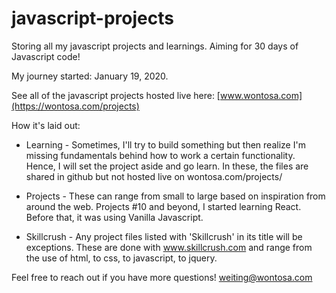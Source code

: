 # javascript-projects
Storing all my javascript projects and learnings. Aiming for 30 days of Javascript code! 

My journey started: January 19, 2020.

See all of the javascript projects hosted live here: [www.wontosa.com](https://wontosa.com/projects)

How it's laid out:
* Learning - Sometimes, I'll try to build something but then realize I'm missing fundamentals behind how to work a certain functionality. Hence, I will set the project aside and go learn. In these, the files are shared in github but not hosted live on wontosa.com/projects/

* Projects - These can range from small to large based on inspiration from around the web. Projects #10 and beyond, I started learning React. Before that, it was using Vanilla Javascript.

* Skillcrush - Any project files listed with 'Skillcrush' in its title will be exceptions. These are done with www.skillcrush.com and range from the use of html, to css, to javascript, to jquery.

Feel free to reach out if you have more questions! 
weiting@wontosa.com
